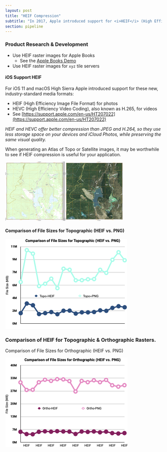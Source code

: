 ```yaml
---
layout: post
title: "HEIF Compression"
subtitle: "In 2017, Apple introduced support for <i>HEIF</i> (High Efficiency Image File Format) for photos"
section: pipeline
---
```


### Product Research & Development

* Use HEIF raster images for Apple Books
  * See the [Apple Books Demo](/applebooks-demo)
* Use HEIF raster images for `xyz` tile servers

#### iOS Support HEIF

For iOS 11 and macOS High Sierra Apple introduced support for these new, industry-standard media formats:

* HEIF (High Efficiency Image File Format) for photos
* HEVC (High Efficiency Video Coding), also known as H.265, for videos
* See [https://support.apple.com/en-us/HT207022](https://support.apple.com/en-us/HT207022)

*HEIF and HEVC offer better compression than JPEG and H.264, so they use less storage space on your devices and iCloud Photos, while preserving the same visual quality.*

When generating an Atlas of Topo or Satellite images, it may be worthwhile to see if HEIF compression is useful for your application.

<img alt="2018-04-05-heif-compression-topo-ortho.png" src="images/2018-04-05-heif-compression-topo-ortho.png" width="75%" height="" >


#### Comparison of File Sizes for Topographic (HEIF vs. PNG)

<img alt="2018-04-05-heif-compression-topo-file-sizes.png" src="images/2018-04-05-heif-compression-topo-file-sizes.png" width="" height="" >

### Comparison of HEIF for Topographic & Orthographic Rasters.

Comparison of File Sizes for Orthographic (HEIF vs. PNG)

<img alt="2018-04-05-heif-compression-ortho-file-sizes.png" src="images/2018-04-05-heif-compression-ortho-file-sizes.png" width="" height="" >

